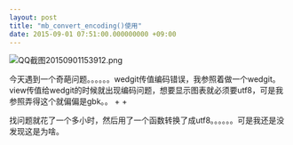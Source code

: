 ```yaml
---
layout: post
title: "mb_convert_encoding()使用"
date: 2015-09-01 07:51:00.000000000 +09:00
---
```


![QQ截图20150901153912.png](https://o8ekw8sx0.qnssl.com/upload/201509/ayK7apJ_B883loLHcSDv0Av5d9OHUgSM.png "QQ截图20150901153912.png")

今天遇到一个奇葩问题。。。。。。wedgit传值编码错误，我参照着做一个wedgit。view传值给wedgit的时候就出现编码问题，想要显示图表就必须要utf8，可是我参照弄得这个就偏偏是gbk。。      + +

找问题就花了一个多小时，然后用了一个函数转换了成utf8。。。。。。可是我还是没发现这是为啥。